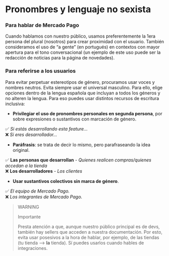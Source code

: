 # Pronombres y lenguaje no sexista

### Para hablar de Mercado Pago
Cuando hablamos con nuestro público, usamos preferentemente la 1era persona del plural (nosotros) para crear proximidad con el usuario.  También consideramos el uso de “a gente” (en portugués) en contextos con mayor apertura para el tono conversacional (un ejemplo de este uso puede ser la redacción de noticias para la página de novedades).

### Para referirse a los usuarios

Para evitar perpetuar estereotipos de género, procuramos usar voces y nombres neutros.
Evita siempre usar el universal masculino. Para ello, elige opciones dentro de la lengua española que incluyan a todos los géneros y no alteren la lengua. Para eso puedes usar distintos recursos de escritura inclusiva: 

- **Privilegiar el uso de pronombres personales en segunda persona**, por sobre expresiones o sustantivos con marcación de género. <br>

✅ *Si estás desarrollando esta feature...* <br>
❌ *Si eres desarrollador...*

- **Paráfrasis**: se trata de decir lo mismo, pero parafraseando la idea original. <br>

✅ **Las personas que desarrollan** *- Quienes realicen compras/quienes accedan a la tienda* <br>
❌ **Los desarrolladores**  *- Los clientes*

- **Usar sustantivos colectivos sin marca de género**. <br>

✅ *El equipo de Mercado Pago.* <br>
❌ *Los integrantes de Mercado Pago.*

> WARNING
>
> Importante
>
> Presta atención a que, aunque nuestro público principal es de devs, también hay sellers que acceden a nuestra documentación. Por esto, evita usar posesivos a la hora de hablar, por ejemplo, de las tiendas  (tu tienda —> **la** tienda). Sí puedes usarlos cuando hables de integraciones.


